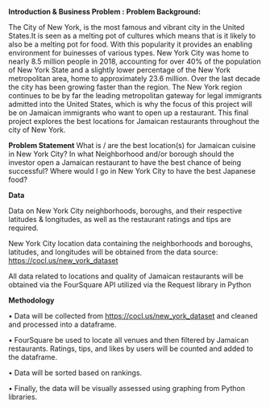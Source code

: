 **Introduction & Business Problem :**
**Problem Background:**

The City of New York, is the most famous and vibrant city in the United States.It is seen as a melting pot of cultures which means that is it likely to also be a melting pot for food.
With this popularity it provides an enabling environment for buinesses of various types.
New York City was home to nearly 8.5 million people in 2018, accounting for over 40% of the population of New York State and a slightly lower percentage of the New York metropolitan area, home to approximately 23.6 million.
Over the last decade the city has been growing faster than the region. The New York region continues to be by far the leading metropolitan gateway for legal immigrants admitted into the United States, which is why the focus of this project will be on Jamaican immigrants who want to open up a restaurant.
This final project explores the best locations for Jamaican restaurants throughout the city of New York.

**Problem Statement**
What is / are the best location(s) for Jamaican cuisine in New York City? In what Neighborhood and/or borough should the investor open a Jamaican restaurant to have the best chance of being successful? Where would I go in New York City to have the best Japanese food?

**Data**

Data on New York City neighborhoods, boroughs, and their respective latitudes & longitudes,  as well as the restaurant ratings and tips are required.

New York City location data containing the neighborhoods and boroughs, latitudes, and longitudes will be obtained from the data source: https://cocl.us/new_york_dataset

All data related to locations and quality of Jamaican restaurants will be obtained via the FourSquare API utilized via the Request library in Python

**Methodology**

• Data will be collected from https://cocl.us/new_york_dataset and cleaned and processed into a dataframe.

• FourSquare be used to locate all venues and then filtered by Jamaican restaurants. Ratings, tips, and likes by users will be counted and added to the dataframe.

• Data will be sorted based on rankings.

• Finally, the data will be visually assessed using graphing from Python libraries.
